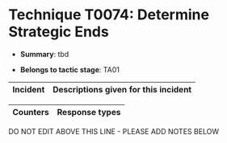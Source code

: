 # Technique T0074: Determine Strategic Ends

* **Summary**: tbd

* **Belongs to tactic stage**: TA01


| Incident | Descriptions given for this incident |
| -------- | -------------------- |



| Counters | Response types |
| -------- | -------------- |


DO NOT EDIT ABOVE THIS LINE - PLEASE ADD NOTES BELOW